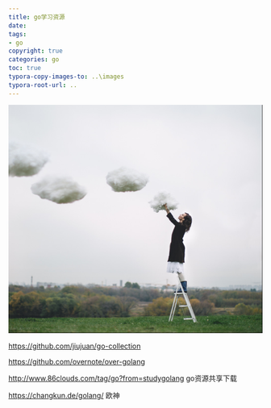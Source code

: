 ```yaml
---
title: go学习资源
date: 
tags: 
- go 
copyright: true
categories: go
toc: true
typora-copy-images-to: ..\images
typora-root-url: ..
---
```


![1578535633800](/images/1578535633800.png)

<!-- more -->

https://github.com/jiujuan/go-collection

https://github.com/overnote/over-golang

http://www.86clouds.com/tag/go?from=studygolang go资源共享下载

https://changkun.de/golang/ 欧神



